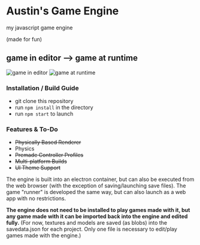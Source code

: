 # Austin's Game Engine
my javascript game engine

(made for fun)

## game in editor --> game at runtime
![game in editor](https://user-images.githubusercontent.com/66288732/225178946-97f1406c-7383-4375-beda-a03f9f7278da.png)
![game at runtime](https://user-images.githubusercontent.com/66288732/225179016-1a146231-dc45-44d5-be34-b66091be92f8.png)



### Installation / Build Guide
- git clone this repository
- run `npm install` in the directory
- run `npm start` to launch

### Features & To-Do
- ~~Physically Based Renderer~~
- Physics
- ~~Premade Controller Profiles~~
- ~~Multi-platform Builds~~
- ~~UI Theme Support~~


The engine is built into an electron container, but can also be executed from the web browser (with the exception of saving/launching save files).
The game "runner" is developed the same way, but can also launch as a web app with no restrictions.

**The engine does not need to be installed to play games made with it, but any game made with it can be imported back into the engine and edited fully.** (For now, textures and models are saved (as blobs) into the savedata.json for each project. Only one file is necessary to edit/play games made with the engine.)
